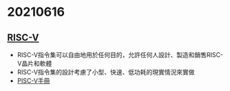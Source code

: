 # 20210616
## [RISC-V](https://zh.wikipedia.org/wiki/RISC-V)
* RISC-V指令集可以自由地用於任何目的，允許任何人設計、製造和銷售RISC-V晶片和軟體
* RISC-V指令集的設計考慮了小型、快速、低功耗的現實情況來實做
* [PISC-V手冊](http://crva.ict.ac.cn/documents/RISC-V-Reader-Chinese-v2p1.pdf)
